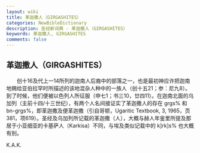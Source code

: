 ```yaml
---
layout: wiki
title: 革迦撒人（GIRGASHITES）
categories: NewBibleDictionary
description: 圣经新词典 - 革迦撒人（GIRGASHITES）
keywords: 革迦撒人, GIRGASHITES
comments: false
---
```


## 革迦撒人（GIRGASHITES）

　　创十16及代上一14所列的迦南人后裔中的部落之一，也是最初神应许把迦南地赐给亚伯拉罕时所描述的该地混杂人种中的一族人（创十五21；参：尼九8）。到了时候，他们便被以色列人所征服（申七1；书三10，廿四11）。在迦南北面的乌加列（主前十四/十三世纪），有两个人名间接证实了革迦撒人的存在 grgs% 和 bn-grgs%，即革迦撒及便革迦撒（引自哥顿，Ugaritic Textbook, 3, 1965，页381，项619）。圣经及乌加列所记载的革迦撒（人），大概与赫人年鉴里所提及那居于小亚细亚的卡基萨人（Karkisa）不同，与埃及类似记载中的 k]rk]s% 也大概有别。

K.A.K.






